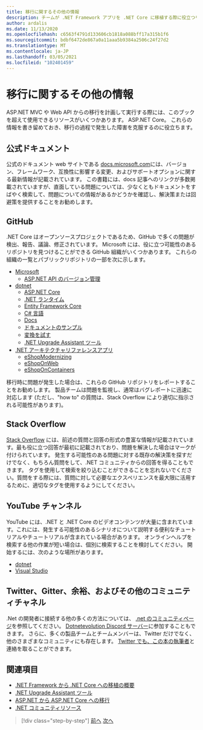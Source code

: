 ```yaml
---
title: 移行に関するその他の情報
description: チームが .NET Framework アプリを .NET Core に移植する際に役立つリソースはどこで見つけることができますか。
author: ardalis
ms.date: 11/13/2020
ms.openlocfilehash: c6563f4791d133606cb1818a088bff17a315b1f6
ms.sourcegitcommit: bdbf6472de867a0a11aaa5b9384a2506c24f27d2
ms.translationtype: MT
ms.contentlocale: ja-JP
ms.lasthandoff: 03/05/2021
ms.locfileid: "102401459"
---
```

# <a name="additional-migration-resources"></a>移行に関するその他の情報

ASP.NET MVC や Web API からの移行を計画して実行する際には、このブックを超えて使用できるリソースがいくつかあります。 ASP.NET Core。 これらの情報を書き留めておき、移行の過程で発生した障害を克服するのに役立ちます。

## <a name="official-documentation"></a>公式ドキュメント

公式のドキュメント web サイトである [docs.microsoft.com](https://docs.microsoft.com/)には、バージョン、フレームワーク、互換性に影響する変更、およびサポートオプションに関する最新情報が記載されています。 この書籍には、docs 記事へのリンクが多数掲載されていますが、直面している問題については、少なくともドキュメントをすばやく検索して、問題についての情報があるかどうかを確認し、解決策または回避策を提供することをお勧めします。

## <a name="github"></a>GitHub

.NET Core はオープンソースプロジェクトであるため、GitHub で多くの問題が検出、報告、議論、修正されています。 Microsoft には、役に立つ可能性のあるリポジトリを見つけることができる GitHub 組織がいくつかあります。 これらの組織の一覧とパブリックリポジトリの一部を次に示します。

- [Microsoft](https://github.com/microsoft)
  - [ASP.NET API のバージョン管理](https://github.com/microsoft/aspnet-api-versioning)
- [dotnet](https://github.com/dotnet)
  - [ASP.NET Core](https://github.com/dotnet/aspnetcore)
  - [.NET ランタイム](https://github.com/dotnet/runtime)
  - [Entity Framework Core](https://github.com/dotnet/efcore)
  - [C# 言語](https://github.com/dotnet/csharplang)
  - [Docs](https://github.com/dotnet/docs)
  - [ドキュメントのサンプル](https://github.com/dotnet/samples)
  - [変換を試す](https://github.com/dotnet/try-convert)
  - [.NET Upgrade Assistant ツール](https://aka.ms/dotnet-upgrade-assistant)
- [.NET アーキテクチャリファレンスアプリ](https://github.com/dotnet-architecture)
  - [eShopModernizing](https://github.com/dotnet-architecture/eShopModernizing)
  - [eShopOnWeb](https://github.com/dotnet-architecture/eShopOnWeb)
  - [eShopOnContainers](https://github.com/dotnet-architecture/eShopOnContainers)

移行時に問題が発生した場合は、これらの GitHub リポジトリをレポートすることをお勧めします。 製品チームは問題を監視し、通常はバグレポートに迅速に対応します (ただし、"how to" の質問は、Stack Overflow により適切に指示される可能性があります)。

## <a name="stack-overflow"></a>Stack Overflow

[Stack Overflow](https://stackoverflow.com/) には、前述の質問と回答の形式の豊富な情報が記載されています。最も役に立つ回答が最初に記載されており、問題を解決した場合はマークが付けられています。 発生する可能性のある問題に対する既存の解決策を探すだけでなく、もちろん質問をして、.NET コミュニティからの回答を得ることもできます。 タグを使用して検索を絞り込むことができることを忘れないでください。質問をする際には、質問に対して必要なエクスペリエンスを最大限に活用するために、適切なタグを使用するようにしてください。

## <a name="youtube-channels"></a>YouTube チャンネル

YouTube には、.NET と .NET Core のビデオコンテンツが大量に含まれています。これには、発生する可能性のあるシナリオについて説明する便利なチュートリアルやチュートリアルが含まれている場合があります。 オンラインヘルプを検索する他の作業が短い場合は、個別に検索することを検討してください。 開始するには、次のような場所があります。

- [dotnet](https://www.youtube.com/dotnet)
- [Visual Studio](https://www.youtube.com/visualstudio)

## <a name="twitter-gitter-slack-and-other-community-channels"></a>Twitter、Gitter、余裕、およびその他のコミュニティチャネル

.Net の開発者に接続する他の多くの方法については、 [.net のコミュニティページ](https://dotnet.microsoft.com/platform/community)を参照してください。 [Dotnetevolution Discord サーバー](https://aka.ms/dotnet-discord)に参加することもできます。 さらに、多くの製品チームとチームメンバーは、Twitter だけでなく、他のさまざまなコミュニティにも存在します。 [Twitter でも、この本の執筆者](https://twitter.com/ardalis)と連絡を取ることができます。

## <a name="references"></a>関連項目

- [.NET Framework から .NET Core への移植の概要](../../core/porting/index.md)
- [.NET Upgrade Assistant ツール](https://aka.ms/dotnet-upgrade-assistant)
- [ASP.NET から ASP.NET Core への移行](../../core/porting/index.md)
- [.NET コミュニティリソース](https://dotnet.microsoft.com/platform/community)

>[!div class="step-by-step"]
>[前へ](deployment-strategies.md)
>[次へ](architectural-differences.md)

